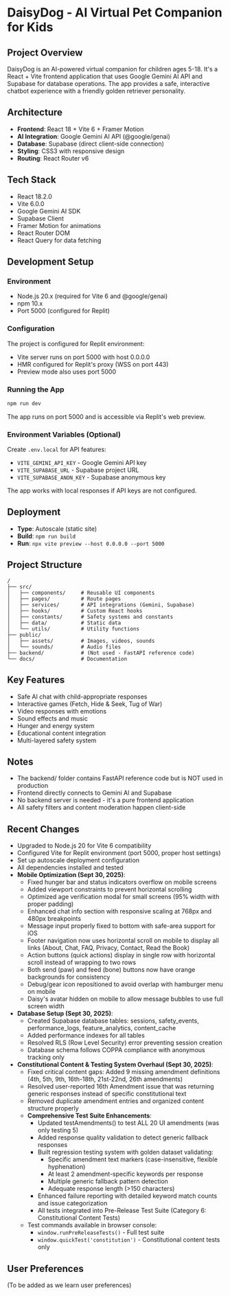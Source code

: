 # DaisyDog - AI Virtual Pet Companion for Kids

## Project Overview
DaisyDog is an AI-powered virtual companion for children ages 5-18. It's a React + Vite frontend application that uses Google Gemini AI API and Supabase for database operations. The app provides a safe, interactive chatbot experience with a friendly golden retriever personality.

## Architecture
- **Frontend**: React 18 + Vite 6 + Framer Motion
- **AI Integration**: Google Gemini AI API (@google/genai)
- **Database**: Supabase (direct client-side connection)
- **Styling**: CSS3 with responsive design
- **Routing**: React Router v6

## Tech Stack
- React 18.2.0
- Vite 6.0.0
- Google Gemini AI SDK
- Supabase Client
- Framer Motion for animations
- React Router DOM
- React Query for data fetching

## Development Setup

### Environment
- Node.js 20.x (required for Vite 6 and @google/genai)
- npm 10.x
- Port 5000 (configured for Replit)

### Configuration
The project is configured for Replit environment:
- Vite server runs on port 5000 with host 0.0.0.0
- HMR configured for Replit's proxy (WSS on port 443)
- Preview mode also uses port 5000

### Running the App
```bash
npm run dev
```

The app runs on port 5000 and is accessible via Replit's web preview.

### Environment Variables (Optional)
Create `.env.local` for API features:
- `VITE_GEMINI_API_KEY` - Google Gemini API key
- `VITE_SUPABASE_URL` - Supabase project URL
- `VITE_SUPABASE_ANON_KEY` - Supabase anonymous key

The app works with local responses if API keys are not configured.

## Deployment
- **Type**: Autoscale (static site)
- **Build**: `npm run build`
- **Run**: `npx vite preview --host 0.0.0.0 --port 5000`

## Project Structure
```
/
├── src/
│   ├── components/     # Reusable UI components
│   ├── pages/          # Route pages
│   ├── services/       # API integrations (Gemini, Supabase)
│   ├── hooks/          # Custom React hooks
│   ├── constants/      # Safety systems and constants
│   ├── data/           # Static data
│   └── utils/          # Utility functions
├── public/
│   ├── assets/         # Images, videos, sounds
│   └── sounds/         # Audio files
├── backend/            # (Not used - FastAPI reference code)
└── docs/               # Documentation

```

## Key Features
- Safe AI chat with child-appropriate responses
- Interactive games (Fetch, Hide & Seek, Tug of War)
- Video responses with emotions
- Sound effects and music
- Hunger and energy system
- Educational content integration
- Multi-layered safety system

## Notes
- The backend/ folder contains FastAPI reference code but is NOT used in production
- Frontend directly connects to Gemini AI and Supabase
- No backend server is needed - it's a pure frontend application
- All safety filters and content moderation happen client-side

## Recent Changes
- Upgraded to Node.js 20 for Vite 6 compatibility
- Configured Vite for Replit environment (port 5000, proper host settings)
- Set up autoscale deployment configuration
- All dependencies installed and tested
- **Mobile Optimization (Sept 30, 2025)**:
  - Fixed hunger bar and status indicators overflow on mobile screens
  - Added viewport constraints to prevent horizontal scrolling
  - Optimized age verification modal for small screens (95% width with proper padding)
  - Enhanced chat info section with responsive scaling at 768px and 480px breakpoints
  - Message input properly fixed to bottom with safe-area support for iOS
  - Footer navigation now uses horizontal scroll on mobile to display all links (About, Chat, FAQ, Privacy, Contact, Read the Book)
  - Action buttons (quick actions) display in single row with horizontal scroll instead of wrapping to two rows
  - Both send (paw) and feed (bone) buttons now have orange backgrounds for consistency
  - Debug/gear icon repositioned to avoid overlap with hamburger menu on mobile
  - Daisy's avatar hidden on mobile to allow message bubbles to use full screen width
- **Database Setup (Sept 30, 2025)**:
  - Created Supabase database tables: sessions, safety_events, performance_logs, feature_analytics, content_cache
  - Added performance indexes for all tables
  - Resolved RLS (Row Level Security) error preventing session creation
  - Database schema follows COPPA compliance with anonymous tracking only
- **Constitutional Content & Testing System Overhaul (Sept 30, 2025)**:
  - Fixed critical content gaps: Added 9 missing amendment definitions (4th, 5th, 9th, 16th-18th, 21st-22nd, 26th amendments)
  - Resolved user-reported 16th Amendment issue that was returning generic responses instead of specific constitutional text
  - Removed duplicate amendment entries and organized content structure properly
  - **Comprehensive Test Suite Enhancements**:
    - Updated testAmendments() to test ALL 20 UI amendments (was only testing 5)
    - Added response quality validation to detect generic fallback responses
    - Built regression testing system with golden dataset validating:
      * Specific amendment text markers (case-insensitive, flexible hyphenation)
      * At least 2 amendment-specific keywords per response
      * Multiple generic fallback pattern detection
      * Adequate response length (>150 characters)
    - Enhanced failure reporting with detailed keyword match counts and issue categorization
    - All tests integrated into Pre-Release Test Suite (Category 6: Constitutional Content Tests)
  - Test commands available in browser console:
    * `window.runPreReleaseTests()` - Full test suite
    * `window.quickTest('constitution')` - Constitutional content tests only

## User Preferences
(To be added as we learn user preferences)
